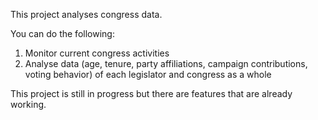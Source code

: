 This project analyses congress data. 

You can do the following:
1. Monitor current congress activities
2. Analyse data (age, tenure, party affiliations, campaign contributions, voting behavior) of each legislator and congress as a whole

This project is still in progress but there are features that are already working.

